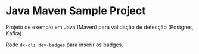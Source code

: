 # Java Maven Sample Project

Projeto de exemplo em Java (Maven) para validação de detecção (Postgres, Kafka).

Rode `dx-cli dev-badges` para inserir os badges.
